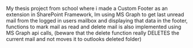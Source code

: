 My thesis project from school where i made a Custom Footer as an extension in SharePoint Framework,
Im using MS Graph to get last unread mail from the logged in users mailbox and displaying that data in the footer, 
functions to mark mail as read and delete mail is also implemented using MS Graph api calls,
(beware that the delete function really DELETES the current mail and not moves it to outlooks deleted folder)
